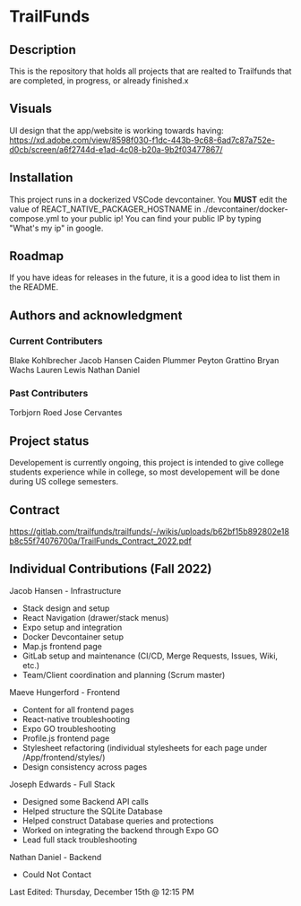 # TrailFunds

## Description

This is the repository that holds all projects that are realted to Trailfunds that are completed, in progress, or already finished.x

## Visuals

UI design that the app/website is working towards having: https://xd.adobe.com/view/8598f030-f1dc-443b-9c68-6ad7c87a752e-d0cb/screen/a6f2744d-e1ad-4c08-b20a-9b2f03477867/ 

## Installation

This project runs in a dockerized VSCode devcontainer. You **MUST** edit the value of REACT_NATIVE_PACKAGER_HOSTNAME in ./devcontainer/docker-compose.yml to your public ip! You can find your public IP by typing "What's my ip" in google.

## Roadmap

If you have ideas for releases in the future, it is a good idea to list them in the README.

## Authors and acknowledgment

### Current Contributers

Blake Kohlbrecher
Jacob Hansen
Caiden Plummer
Peyton Grattino
Bryan Wachs
Lauren Lewis
Nathan Daniel

### Past Contributers

Torbjorn Roed
Jose Cervantes

## Project status

Developement is currently ongoing, this project is intended to give college students experience while in college, so most developement will be done during US college semesters. 

## Contract

https://gitlab.com/trailfunds/trailfunds/-/wikis/uploads/b62bf15b892802e18b8c55f74076700a/TrailFunds_Contract_2022.pdf

## Individual Contributions (Fall 2022)

Jacob Hansen - Infrastructure
- Stack design and setup
- React Navigation (drawer/stack menus)
- Expo setup and integration
- Docker Devcontainer setup 
- Map.js frontend page
- GitLab setup and maintenance (CI/CD, Merge Requests, Issues, Wiki, etc.)
- Team/Client coordination and planning (Scrum master)

Maeve Hungerford - Frontend
- Content for all frontend pages
- React-native troubleshooting
- Expo GO troubleshooting
- Profile.js frontend page
- Stylesheet refactoring (individual stylesheets for each page under /App/frontend/styles/)
- Design consistency across pages

Joseph Edwards - Full Stack
- Designed some Backend API calls
- Helped structure the SQLite Database
- Helped construct Database queries and protections
- Worked on integrating the backend through Expo GO
- Lead full stack troubleshooting

Nathan Daniel - Backend
- Could Not Contact

Last Edited: Thursday, December 15th @ 12:15 PM
